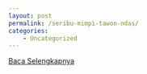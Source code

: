 ```yaml
---
layout: post
permalink: /seribu-mimpi-tawon-ndas/
categories:
    - Uncategorized
---
```


[Baca Selengkapnya](/10)